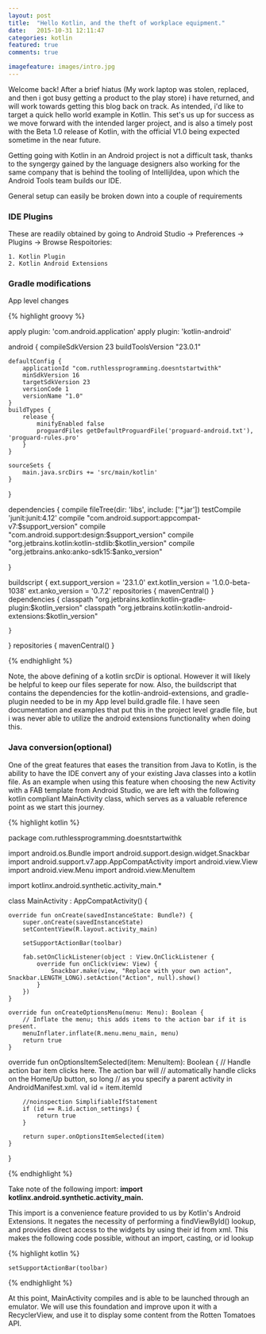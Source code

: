 ```yaml
---
layout: post
title:  "Hello Kotlin, and the theft of workplace equipment."
date:   2015-10-31 12:11:47
categories: kotlin
featured: true
comments: true

imagefeature: images/intro.jpg
---
```

Welcome back!
After a brief hiatus (My work laptop was stolen, replaced, and then i got busy getting a product to the play store)  i have returned, and will work towards getting this blog back on track. As intended,  i'd like to target a quick hello world example in Kotlin. This set's us up for success as we move forward with the intended larger project,  and is also a timely post with the  Beta 1.0 release of Kotlin, with the official V1.0 being expected sometime in the near future. 

Getting going with Kotlin in an Android project is not a difficult task,  thanks to the syngergy gained by the language designers also working for the same company that is behind the tooling of IntellijIdea,  upon which the Android Tools team builds our IDE.

General setup can easily be broken down into a couple of requirements

### IDE Plugins
These are readily obtained by going to Android Studio -> Preferences -> Plugins -> Browse Respoitories:

    1. Kotlin Plugin
    2. Kotlin Android Extensions
    
### Gradle modifications
App level changes

{% highlight groovy %}

apply plugin: 'com.android.application'
apply plugin: 'kotlin-android'

android {
    compileSdkVersion 23
    buildToolsVersion "23.0.1"

    defaultConfig {
        applicationId "com.ruthlessprogramming.doesntstartwithk"
        minSdkVersion 16
        targetSdkVersion 23
        versionCode 1
        versionName "1.0"
    }
    buildTypes {
        release {
            minifyEnabled false
            proguardFiles getDefaultProguardFile('proguard-android.txt'), 'proguard-rules.pro'
        }
    }

    sourceSets {
        main.java.srcDirs += 'src/main/kotlin'
    }
}

dependencies {
    compile fileTree(dir: 'libs', include: ['*.jar'])
    testCompile 'junit:junit:4.12'
    compile "com.android.support:appcompat-v7:$support_version"
    compile "com.android.support:design:$support_version"
    compile "org.jetbrains.kotlin:kotlin-stdlib:$kotlin_version"
    compile "org.jetbrains.anko:anko-sdk15:$anko_version"

}

buildscript {
    ext.support_version = '23.1.0'
    ext.kotlin_version = '1.0.0-beta-1038'
    ext.anko_version = '0.7.2'
    repositories {
        mavenCentral()
    }
    dependencies {
        classpath "org.jetbrains.kotlin:kotlin-gradle-plugin:$kotlin_version"
        classpath "org.jetbrains.kotlin:kotlin-android-extensions:$kotlin_version"

    }
}
repositories {
    mavenCentral()
}


{% endhighlight %}

Note,  the above defining of a kotlin srcDir is optional.  However it will likely be helpful to keep our files seperate for now.  Also, the buildscript that contains the dependencies for the kotlin-android-extensions, and gradle-plugin needed to be in my App level build.gradle file.  I have seen documentation and examples that put this in the project level gradle file,  but i was never able to utilize the android extensions functionality when doing this.

### Java conversion(optional)

One of the great features that eases the transition from Java to Kotlin, is the ability to have the IDE convert any of your existing Java classes into a kotlin file.  As an example when using this feature when choosing the new  Activity with a FAB template from Android Studio,  we are left with the following  kotlin compliant MainActivity class,  which serves as a valuable reference point as we start this journey.

{% highlight kotlin %}

package com.ruthlessprogramming.doesntstartwithk


import android.os.Bundle
import android.support.design.widget.Snackbar
import android.support.v7.app.AppCompatActivity
import android.view.View
import android.view.Menu
import android.view.MenuItem

import kotlinx.android.synthetic.activity_main.*

class MainActivity : AppCompatActivity() {

    override fun onCreate(savedInstanceState: Bundle?) {
        super.onCreate(savedInstanceState)
        setContentView(R.layout.activity_main)

        setSupportActionBar(toolbar)

        fab.setOnClickListener(object : View.OnClickListener {
            override fun onClick(view: View) {
                Snackbar.make(view, "Replace with your own action", Snackbar.LENGTH_LONG).setAction("Action", null).show()
            }
        })
    }

    override fun onCreateOptionsMenu(menu: Menu): Boolean {
        // Inflate the menu; this adds items to the action bar if it is present.
        menuInflater.inflate(R.menu.menu_main, menu)
        return true
    }

   override  fun onOptionsItemSelected(item: MenuItem): Boolean {
        // Handle action bar item clicks here. The action bar will
        // automatically handle clicks on the Home/Up button, so long
        // as you specify a parent activity in AndroidManifest.xml.
        val id = item.itemId

        //noinspection SimplifiableIfStatement
        if (id == R.id.action_settings) {
            return true
        }

        return super.onOptionsItemSelected(item)
    }
}

{% endhighlight %}

Take note of the following import: **import kotlinx.android.synthetic.activity_main.**

This import is a convenience feature provided to us by Kotlin's Android Extensions. It negates the necessity of performing a findViewById() lookup,  and provides direct access to the widgets by using their id from xml. 
This makes the following code possible, without an import, casting, or  id lookup

{% highlight kotlin %}

    setSupportActionBar(toolbar)
    
{% endhighlight %}

At this point, MainActivity compiles and is able to be launched through an emulator.  We will use this foundation and improve upon it with a RecyclerView,  and use it to display some content from the Rotten Tomatoes API.  

    


[jekyll]:      http://jekyllrb.com
[jekyll-gh]:   https://github.com/jekyll/jekyll
[jekyll-help]: https://github.com/jekyll/jekyll-help
